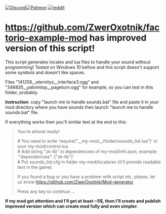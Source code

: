 [![Discord](https://i.imgur.com/GYTxQdx.png)](https://discordapp.com/invite/YyJVUCa)[![Patreon](https://i.imgur.com/6n2ifle.png)](https://www.patreon.com/ZwerOxotnik) [![reddit](https://i.imgur.com/J1k7aGJ.png)](https://reddit.com/r/ZwerOxotnik)

# https://github.com/ZwerOxotnik/factorio-example-mod has improved version of this script!

This script generates locales and lua files to handle your sound without programming!
Tested on Windows 10 before and this script doesn't support some symbols and doesn't like spaces.

Files "141258__eternitys__interface3.ogg" and "346835__yatoimtop__pageturn.ogg" for example, so you can test in this folder, probably.

**Instruction**: copy "launch me to handle sounds.bat" file and paste it in your mod directory where you have sounds then launch "launch me to handle sounds.bat" file.

If everything works then you'll similar text at the end to this:

>You're almost ready!
>
> \# You need to write 'require("\_\_my-mod\_\_/folder/sounds_list.lua")' in your my-mod/control.lua\
> \# Add string "zk-lib" in dependencies of my-mod/info.json, example: '"dependencies": ["zk-lib"]'\
> \# Put sounds_list.cfg in folder my-mod/locale/en (it'll provide readable text in the game)
>
> If you found a bug or you have a problem with script etc, please, let us know
> https://github.com/ZwerOxotnik/Mod-generator
>
>
> Press any key to continue ...

**If my mod get attention and I'll get at least ~5$, then I'll create and publish improved version which can create mod fully and even simpler.**
